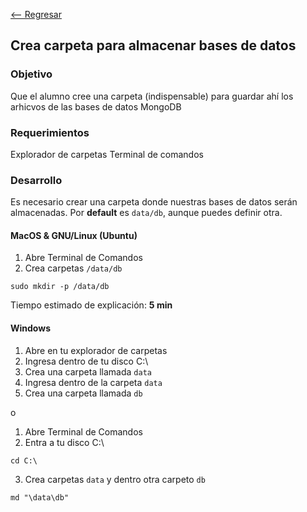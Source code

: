 [<-- Regresar](..)

## Crea carpeta para almacenar bases de datos

### Objetivo

Que el alumno cree una carpeta (indispensable) para guardar ahí los arhicvos de las bases de datos MongoDB

### Requerimientos

Explorador de carpetas
Terminal de comandos

### Desarrollo

Es necesario crear una carpeta donde nuestras bases de datos serán almacenadas. Por __default__ es `data/db`, aunque puedes definir otra.

#### MacOS & GNU/Linux (Ubuntu)

1. Abre Terminal de Comandos
2. Crea carpetas `/data/db`

```
sudo mkdir -p /data/db
```

Tiempo estimado de explicación: **5 min**

#### Windows

1. Abre en tu explorador de carpetas
2. Ingresa dentro de tu disco C:\
3. Crea una carpeta llamada `data`
4. Ingresa dentro de la carpeta `data`
4. Crea una carpeta llamada `db`

o 

1. Abre Terminal de Comandos
2. Entra a tu disco C:\

```
cd C:\
```

3. Crea carpetas `data` y dentro otra carpeto `db`

```
md "\data\db"
```


